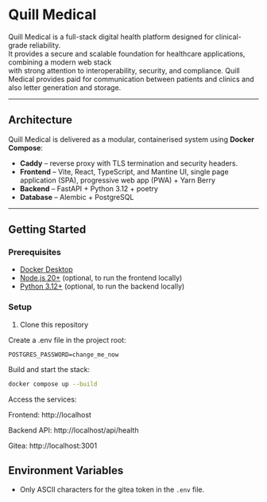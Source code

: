 # Quill Medical

Quill Medical is a full-stack digital health platform designed for clinical-grade reliability.  
It provides a secure and scalable foundation for healthcare applications, combining a modern web stack  
with strong attention to interoperability, security, and compliance. Quill Medical provides paid for
communication between patients and clinics and also letter generation and storage.

---

## Architecture

Quill Medical is delivered as a modular, containerised system using **Docker Compose**:

- **Caddy** – reverse proxy with TLS termination and security headers.
- **Frontend** – Vite, React, TypeScript, and Mantine UI, single page application (SPA), progressive web app (PWA) + Yarn Berry
- **Backend** – FastAPI + Python 3.12 + poetry
- **Database** – Alembic + PostgreSQL

---

## Getting Started

### Prerequisites

- [Docker Desktop](https://www.docker.com/products/docker-desktop/)
- [Node.js 20+](https://nodejs.org/) (optional, to run the frontend locally)
- [Python 3.12+](https://www.python.org/) (optional, to run the backend locally)

### Setup

1. Clone this repository

Create a .env file in the project root:

```text
POSTGRES_PASSWORD=change_me_now
```

Build and start the stack:

```bash
docker compose up --build
```

Access the services:

Frontend: http://localhost

Backend API: http://localhost/api/health

Gitea: http://localhost:3001

## Environment Variables

- Only ASCII characters for the gitea token in the `.env` file.
